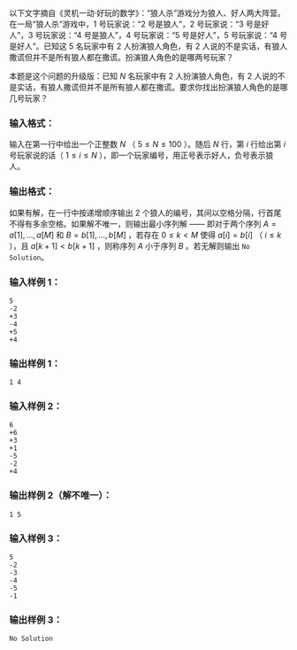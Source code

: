 <!-- Title
狼人杀-简单版 (20)
-->
以下文字摘自《灵机一动·好玩的数学》：“狼人杀”游戏分为狼人、好人两大阵营。在一局“狼人杀”游戏中，1 号玩家说：“2 号是狼人”，2 号玩家说：“3
号是好人”，3 号玩家说：“4 号是狼人”，4 号玩家说：“5 号是好人”，5 号玩家说：“4 号是好人”。已知这 5 名玩家中有 2 人扮演狼人角色，有
2 人说的不是实话，有狼人撒谎但并不是所有狼人都在撒谎。扮演狼人角色的是哪两号玩家？

本题是这个问题的升级版：已知 $N$ 名玩家中有 2 人扮演狼人角色，有 2
人说的不是实话，有狼人撒谎但并不是所有狼人都在撒谎。要求你找出扮演狼人角色的是哪几号玩家？

### 输入格式：

输入在第一行中给出一个正整数 $N$ （ $5 \le N \le 100$ ）。随后 $N$ 行，第 $i$ 行给出第 $i$ 号玩家说的话（ $1
\le i \le N$ ），即一个玩家编号，用正号表示好人，负号表示狼人。

### 输出格式：

如果有解，在一行中按递增顺序输出 2 个狼人的编号，其间以空格分隔，行首尾不得有多余空格。如果解不唯一，则输出最小序列解 —— 即对于两个序列 $A = {
a[1], ..., a[M] }$ 和 $B = { b[1], ..., b[M] }$ ，若存在 $0 \le k < M$ 使得
$a[i]=b[i]$ （ $i \le k$ ），且 $a[k+1]<b[k+1]$ ，则称序列 $A$ 小于序列 $B$ 。若无解则输出 `No
Solution`。

### 输入样例 1：

    
    
    5
    -2
    +3
    -4
    +5
    +4
    

### 输出样例 1：

    
    
    1 4
    

### 输入样例 2：

    
    
    6
    +6
    +3
    +1
    -5
    -2
    +4
    

### 输出样例 2（解不唯一）：

    
    
    1 5
    

### 输入样例 3：

    
    
    5
    -2
    -3
    -4
    -5
    -1
    

### 输出样例 3：

    
    
    No Solution
    

